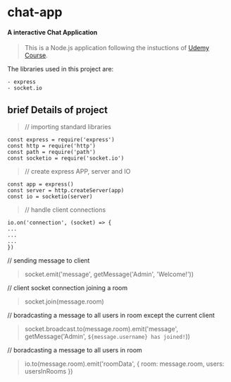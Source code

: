 # chat-app
#### A interactive Chat Application

> This is a Node.js application following the instuctions of [Udemy Course](https://www.udemy.com/course/the-complete-nodejs-developer-course-2/).

The libraries used in this project are:
```
- express
- socket.io
```

## brief Details of project

> // importing standard libraries
```
const express = require('express')
const http = require('http')
const path = require('path')
const socketio = require('socket.io')
```

> // create express APP, server and IO
```
const app = express()
const server = http.createServer(app)
const io = socketio(server)
```

> // handle client connections
```
io.on('connection', (socket) => {
...
...
...
})
```

// sending message to client
> socket.emit('message', getMessage('Admin', 'Welcome!'))

// client socket connection joining a room
> socket.join(message.room)

// boradcasting a message to all users in room except the current client
> socket.broadcast.to(message.room).emit('message', getMessage('Admin', `${message.username} has joined!`))

// boradcasting a message to all users in room
> io.to(message.room).emit('roomData', { room: message.room, users: usersInRooms })

